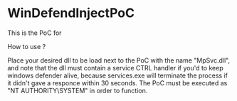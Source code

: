 # WinDefendInjectPoC

This is the PoC for 

How to use ?

Place your desired dll to be load next to the PoC with the name "MpSvc.dll", and note that the dll must contain a service CTRL handler if you'd to keep windows defender alive, because services.exe will terminate the process if it didn't gave a responce within 30 seconds.
The PoC must be executed as "NT AUTHORITY\SYSTEM" in order to function.
